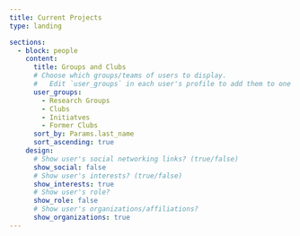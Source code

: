 ```yaml
---
title: Current Projects
type: landing

sections:
  - block: people
    content:
      title: Groups and Clubs
      # Choose which groups/teams of users to display.
      #   Edit `user_groups` in each user's profile to add them to one or more of these groups.
      user_groups:
        - Research Groups
        - Clubs
        - Initiatves
        - Former Clubs
      sort_by: Params.last_name
      sort_ascending: true
    design:
      # Show user's social networking links? (true/false)
      show_social: false
      # Show user's interests? (true/false)
      show_interests: true
      # Show user's role?
      show_role: false
      # Show user's organizations/affiliations?
      show_organizations: true
---
```

